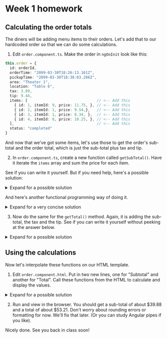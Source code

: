 # Week 1 homework

## Calculating the order totals

The diners will be adding menu items to their orders. Let's add that to our hardcoded order so that we can do some calculations.

1. Edit `order.component.ts`. Make the order in `ngOnInit` look like this:
```typescript
this.order = {
  id: orderId,
  orderTime: "2099-03-30T18:26:13.161Z",
  pickupTime: "2099-03-30T18:38:03.286Z",
  area: "Theater 1",
  location: "Table 6",
  tax: 3.89,
  tip: 9.44,
  items: [                               // <-- Add this
    { id: 1, itemId: 9, price: 11.75, }, // <-- Add this
    { id: 2, itemId: 1, price: 9.54,},   // <-- Add this
    { id: 3, itemId: 1, price: 8.34, },  // <-- Add this
    { id: 4, itemId: 8, price: 10.25, }, // <-- Add this
  ],                                     // <-- Add this
  status: "completed"
}
```

And now that we've got some items, let's use those to get the order's sub-total and the order total, which is just the sub-total plus tax and tip.

2. In `order.component.ts`, create a new function called `getSubTotal()`. Have it iterate the `items` array and sum the price for each item.

See if you can write it yourself. But if you need help, here's a possible solution:

<details>
<summary>Expand for a possible solution</summary>

```typescript
getSubtotal(order: any): number {
  let total = 0;
  for (let item of order.items) {
    total += item.price;
  }
  return total;
}
```
</details>

And here's another functional programming way of doing it.

<details>
<summary>Expand for a very concise solution</summary>

```typescript
getSubtotal(order: any): number {
  return order?.items?.reduce((acc: number, item: any) =>
    acc + item.price, 0);
}
```
</details>

3. Now do the same for the `getTotal()` method. Again, it is adding the sub-total, the tax and the tip. See if you can write it yourself without peeking at the answer below.

<details>
<summary>Expand for a possible solution</summary>

```typescript
getTotal(order: any) {
  return this.getSubtotal(order) + order?.tax + order?.tip;
}
```
</details>

## Using the calculations
Now let's interpolate these functions on our HTML template.

1. Edit `order.component.html`. Put in two new lines, one for "Subtotal" and another for "Total". Call these functions from the HTML to calculate and display the values.

<details>
<summary>Expand for a possible solution</summary>

```html
...
<p>Order time: {{ order?.orderTime }}</p>
<p>Pickup time: {{ order?.pickupTime }}</p>

<p class="money">Subtotal: {{ getSubtotal(order)  }}</p>  <!-- Add this line -->
<p class="money">Tax: {{order?.tax }}</p>
<p class="money">Tip: {{order?.tip }}</p>
<p class="money total">Total: {{ getTotal(order) }}</p>   <!-- Add this line -->
<a [routerLink]="'/orders'">Back to orders</a>
```
</details>

2. Run and view in the browser. You should get a sub-total of about $39.88 and a total of about $53.21. Don't worry about rounding errors or formatting for now. We'll fix that later. (Or you can study Angular pipes if you like).

Nicely done. See you back in class soon!
